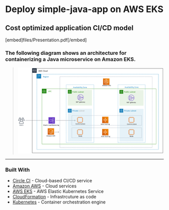 # Deploy simple-java-app on AWS EKS

## Cost optimized application CI/CD model​
[embed]files/Presentation.pdf[/embed]

### The following diagram shows an architecture for containerizing a Java microservice on Amazon EKS.

> ![EKS cluster diagram](files/eks-diagram.png)


-------------------------------------------------------------------------------------------------------------------------------------------------------

### Built With

- [Circle CI](www.circleci.com) - Cloud-based CI/CD service
- [Amazon AWS](https://aws.amazon.com/) - Cloud services
- [AWS EKS](https://aws.amazon.com/eks/) - AWS Elastic Kubernetes Service
- [CloudFormation](https://aws.amazon.com/cloudformation/) - Infrastrcuture as code
- [Kubernetes](https://kubernetes.io/) - Container orchestration engine
